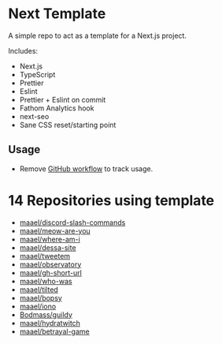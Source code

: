 # Next Template

A simple repo to act as a template for a Next.js project.

Includes:

- Next.js
- TypeScript
- Prettier
- Eslint
- Prettier + Eslint on commit
- Fathom Analytics hook
- next-seo
- Sane CSS reset/starting point

## Usage

- Remove [GitHub workflow](./github/workflows/usage.yml) to track usage.

<!-- TEMPLATE_LIST_START -->

# 14 Repositories using template

- [maael/discord-slash-commands](https://github.com/maael/discord-slash-commands)
- [maael/meow-are-you](https://github.com/maael/meow-are-you)
- [maael/where-am-i](https://github.com/maael/where-am-i)
- [maael/dessa-site](https://github.com/maael/dessa-site)
- [maael/tweetem](https://github.com/maael/tweetem)
- [maael/observatory](https://github.com/maael/observatory)
- [maael/gh-short-url](https://github.com/maael/gh-short-url)
- [maael/who-was](https://github.com/maael/who-was)
- [maael/tilted](https://github.com/maael/tilted)
- [maael/bopsy](https://github.com/maael/bopsy)
- [maael/iono](https://github.com/maael/iono)
- [Bodmass/guildy](https://github.com/Bodmass/guildy)
- [maael/hydratwitch](https://github.com/maael/hydratwitch)
- [maael/betrayal-game](https://github.com/maael/betrayal-game)
<!-- TEMPLATE_LIST_END -->
